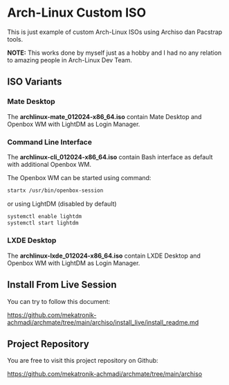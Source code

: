 # Arch-Linux Custom ISO

This is just example of custom Arch-Linux ISOs using Archiso dan Pacstrap tools.

**NOTE:** This works done by myself just as a hobby and I had no any relation to amazing people in Arch-Linux Dev Team.

## ISO Variants

### Mate Desktop

The **archlinux-mate_012024-x86_64.iso** contain Mate Desktop and Openbox WM with LightDM as Login Manager.

### Command Line Interface

The **archlinux-cli_012024-x86_64.iso** contain Bash interface as default with additional Openbox WM.

The Openbox WM can be started using command:

```sh
startx /usr/bin/openbox-session
```

or using LightDM (disabled by default)

```sh
systemctl enable lightdm
systemctl start lightdm
```

### LXDE Desktop

The **archlinux-lxde_012024-x86_64.iso** contain LXDE Desktop and Openbox WM with LightDM as Login Manager.

## Install From Live Session

You can try to follow this document:

https://github.com/mekatronik-achmadi/archmate/tree/main/archiso/install_live/install_readme.md

## Project Repository

You are free to visit this project repository on Github:

https://github.com/mekatronik-achmadi/archmate/tree/main/archiso


